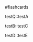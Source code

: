#flashcards 

testQ::testA
<!--SR:!2022-01-26,1,230-->

testB::testC
<!--SR:!2022-01-26,1,230-->

testD::testE
<!--SR:!2022-01-26,1,230-->